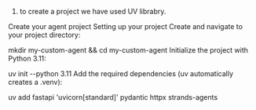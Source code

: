 1. to create a project we have used UV librabry.

Create your agent project
Setting up your project
Create and navigate to your project directory:


mkdir my-custom-agent && cd my-custom-agent
Initialize the project with Python 3.11:


uv init --python 3.11
Add the required dependencies (uv automatically creates a .venv):


uv add fastapi 'uvicorn[standard]' pydantic httpx strands-agents